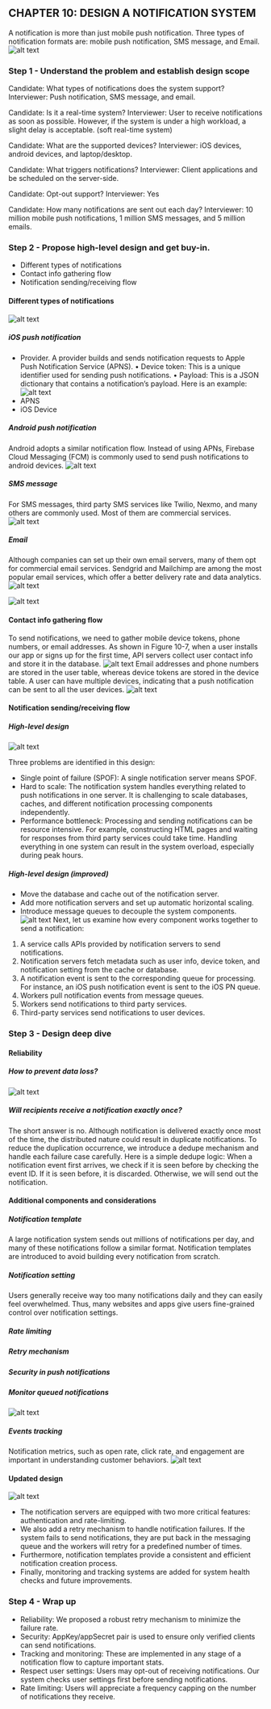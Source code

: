 ## CHAPTER 10: DESIGN A NOTIFICATION SYSTEM
A notification is more than just mobile push notification. Three types of notification formats are: mobile push notification, SMS message, and Email. 
![alt text](image.png)

### Step 1 - Understand the problem and establish design scope
Candidate: What types of notifications does the system support?
Interviewer: Push notification, SMS message, and email.

Candidate: Is it a real-time system?
Interviewer: User to receive notifications as soon as possible. However, if the system is under a high workload, a slight delay is acceptable. (soft real-time system)

Candidate: What are the supported devices?
Interviewer: iOS devices, android devices, and laptop/desktop.

Candidate: What triggers notifications?
Interviewer: Client applications and be scheduled on the server-side.

Candidate: Opt-out support?
Interviewer: Yes

Candidate: How many notifications are sent out each day?
Interviewer: 10 million mobile push notifications, 1 million SMS messages, and 5 million emails.


### Step 2 - Propose high-level design and get buy-in.

- Different types of notifications
- Contact info gathering flow
- Notification sending/receiving flow

#### Different types of notifications
![alt text](image-1.png)

##### iOS push notification
- Provider. A provider builds and sends notification requests to Apple Push Notification Service (APNS).
• Device token: This is a unique identifier used for sending push notifications.
• Payload: This is a JSON dictionary that contains a notification’s payload. Here is an example:
![alt text](image-2.png)
- APNS
- iOS Device

##### Android push notification
Android adopts a similar notification flow. Instead of using APNs, Firebase Cloud Messaging (FCM) is commonly used to send push notifications to android devices.
![alt text](image-3.png)

##### SMS message
For SMS messages, third party SMS services like Twilio, Nexmo, and many others are commonly used. Most of them are commercial services.
![alt text](image-4.png)

##### Email
Although companies can set up their own email servers, many of them opt for commercial email services. Sendgrid and Mailchimp are among the most popular email services,
which offer a better delivery rate and data analytics.
![alt text](image-5.png)

![alt text](image-6.png)

#### Contact info gathering flow
To send notifications, we need to gather mobile device tokens, phone numbers, or email addresses. As shown in Figure 10-7, when a user installs our app or signs up for the first time,
API servers collect user contact info and store it in the database.
![alt text](image-7.png)
Email addresses and phone
numbers are stored in the user table, whereas device tokens are stored in the device table. A user can have multiple devices, indicating that a push notification can be sent to all the user
devices.
![alt text](image-8.png)

#### Notification sending/receiving flow

##### High-level design
![alt text](image-9.png)

Three problems are identified in this design:
- Single point of failure (SPOF): A single notification server means SPOF.
- Hard to scale: The notification system handles everything related to push notifications in one server. It is challenging to scale databases, caches, and different notification processing components independently.
- Performance bottleneck: Processing and sending notifications can be resource intensive. For example, constructing HTML pages and waiting for responses from third party services could take time. Handling everything in one system can result in the system overload, especially during peak hours.

##### High-level design (improved)
- Move the database and cache out of the notification server.
- Add more notification servers and set up automatic horizontal scaling.
- Introduce message queues to decouple the system components.
![alt text](image-10.png)
Next, let us examine how every component works together to send a notification:
1. A service calls APIs provided by notification servers to send notifications.
2. Notification servers fetch metadata such as user info, device token, and notification
setting from the cache or database.
3. A notification event is sent to the corresponding queue for processing. For instance, an
iOS push notification event is sent to the iOS PN queue.
4. Workers pull notification events from message queues.
5. Workers send notifications to third party services.
6. Third-party services send notifications to user devices.

### Step 3 - Design deep dive
#### Reliability

##### How to prevent data loss?
![alt text](image-11.png)

##### Will recipients receive a notification exactly once?
The short answer is no. Although notification is delivered exactly once most of the time, the distributed nature could result in duplicate notifications. To reduce the duplication occurrence, we introduce a dedupe mechanism and handle each failure case carefully. Here is a simple dedupe logic:
When a notification event first arrives, we check if it is seen before by checking the event ID. If it is seen before, it is discarded. Otherwise, we will send out the notification.

#### Additional components and considerations

##### Notification template
A large notification system sends out millions of notifications per day, and many of these notifications follow a similar format. Notification templates are introduced to avoid building
every notification from scratch.
##### Notification setting
Users generally receive way too many notifications daily and they can easily feel overwhelmed. Thus, many websites and apps give users fine-grained control over notification
settings.
##### Rate limiting
##### Retry mechanism
##### Security in push notifications
##### Monitor queued notifications
![alt text](image-12.png)
##### Events tracking
Notification metrics, such as open rate, click rate, and engagement are important in understanding customer behaviors.
![alt text](image-13.png)

#### Updated design
![alt text](image-14.png)
- The notification servers are equipped with two more critical features: authentication and rate-limiting.
- We also add a retry mechanism to handle notification failures. If the system fails to send notifications, they are put back in the messaging queue and the workers will retry for a
predefined number of times.
- Furthermore, notification templates provide a consistent and efficient notification creation process.
- Finally, monitoring and tracking systems are added for system health checks and future improvements.

### Step 4 - Wrap up
- Reliability: We proposed a robust retry mechanism to minimize the failure rate.
- Security: AppKey/appSecret pair is used to ensure only verified clients can send
notifications.
- Tracking and monitoring: These are implemented in any stage of a notification flow to
capture important stats.
- Respect user settings: Users may opt-out of receiving notifications. Our system checks
user settings first before sending notifications.
- Rate limiting: Users will appreciate a frequency capping on the number of notifications
they receive.